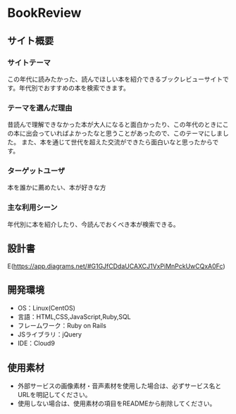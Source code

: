 # BookReview

## サイト概要
### サイトテーマ
この年代に読みたかった、読んでほしい本を紹介できるブックレビューサイトです。年代別でおすすめの本を検索できます。

### テーマを選んだ理由
昔読んで理解できなかった本が大人になると面白かったり、この年代のときにこの本に出会っていればよかったなと思うことがあったので、このテーマにしました。
また、本を通じて世代を超えた交流ができたら面白いなと思ったからです。

### ターゲットユーザ
本を誰かに薦めたい、本が好きな方

### 主な利用シーン
年代別に本を紹介したり、今読んでおくべき本が検索できる。

## 設計書
E(https://app.diagrams.net/#G1GJfCDdaUCAXCJ1VxPiMnPckUwCQxA0Fc)

## 開発環境
- OS：Linux(CentOS)
- 言語：HTML,CSS,JavaScript,Ruby,SQL
- フレームワーク：Ruby on Rails
- JSライブラリ：jQuery
- IDE：Cloud9

## 使用素材
- 外部サービスの画像素材・音声素材を使用した場合は、必ずサービス名とURLを明記してください。
- 使用しない場合は、使用素材の項目をREADMEから削除してください。